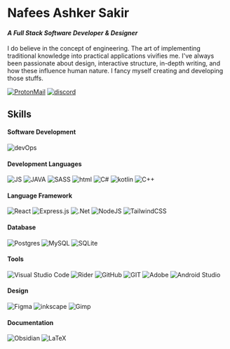 # Nafees Ashker Sakir
#### *A Full Stack Software Developer & Designer*

I do believe in the concept of engineering. The art of implementing traditional knowledge into practical applications vivifies me. I've always been passionate about design, interactive structure, in-depth writing, and how these influence human nature. I fancy myself creating and developing those stuffs. 
<br />

[![ProtonMail](https://img.shields.io/badge/ProtonMail-8B89CC?style=for-the-badge&logo=protonmail&logoColor=white)](mailto:dotASH@proton.me)
[![discord](https://dcbadge.vercel.app/api/shield/738030761269133343)](https://discord.com/users/738030761269133343)
<br/>

## Skills 

#### Software Development 

![devOps](https://img.shields.io/badge/Azure_DevOps-0078D7?style=for-the-badge&logo=azure-devops&logoColor=white)

#### Development Languages

 ![JS](https://img.shields.io/badge/JavaScript-F7DF1E?style=for-the-badge&logo=JavaScript&logoColor=white) ![JAVA](https://img.shields.io/badge/Java-ED8B00?style=for-the-badge&logo=openjdk&logoColor=white) ![SASS](https://img.shields.io/badge/SASS-hotpink.svg?style=for-the-badge&logo=SASS&logoColor=white) ![html](https://img.shields.io/badge/HTML5-E34F26?style=for-the-badge&logo=html5&logoColor=white) ![C#](https://img.shields.io/badge/C%23-239120?style=for-the-badge&logo=c-sharp&logoColor=white) ![kotlin](https://img.shields.io/badge/Kotlin-0095D5?&style=for-the-badge&logo=kotlin&logoColor=white)  ![C++](https://img.shields.io/badge/C%2B%2B-00599C?style=for-the-badge&logo=c%2B%2B&logoColor=white)  

 
#### Language Framework

![React](https://img.shields.io/badge/react-%2320232a.svg?style=for-the-badge&logo=react&logoColor=%2361DAFB) ![Express.js](https://img.shields.io/badge/express.js-%23404d59.svg?style=for-the-badge&logo=express&logoColor=%2361DAFB) ![.Net](https://img.shields.io/badge/.NET-5C2D91?style=for-the-badge&logo=.net&logoColor=white) ![NodeJS](https://img.shields.io/badge/node.js-6DA55F?style=for-the-badge&logo=node.js&logoColor=white) ![TailwindCSS](https://img.shields.io/badge/tailwindcss-%2338B2AC.svg?style=for-the-badge&logo=tailwind-css&logoColor=white)

#### Database

![Postgres](https://img.shields.io/badge/postgres-%23316192.svg?style=for-the-badge&logo=postgresql&logoColor=white) ![MySQL](https://img.shields.io/badge/MySQL-005C84?style=for-the-badge&logo=mysql&logoColor=white) ![SQLite](https://img.shields.io/badge/sqlite-%2307405e.svg?style=for-the-badge&logo=sqlite&logoColor=white)


#### Tools

![Visual Studio Code](https://img.shields.io/badge/Visual%20Studio%20Code-0078d7.svg?style=for-the-badge&logo=visual-studio-code&logoColor=white)  ![Rider](https://img.shields.io/badge/Rider-000000.svg?style=for-the-badge&logo=Rider&logoColor=white&color=black&labelColor=crimson) ![GitHub](https://img.shields.io/badge/github-%23121011.svg?style=for-the-badge&logo=github&logoColor=white) ![GIT](https://img.shields.io/badge/GIT-E44C30?style=for-the-badge&logo=git&logoColor=white) ![Adobe](https://img.shields.io/badge/adobe-%23FF0000.svg?style=for-the-badge&logo=adobe&logoColor=white) ![Android Studio](https://img.shields.io/badge/Android%20Studio-3DDC84.svg?style=for-the-badge&logo=android-studio&logoColor=white) 

#### Design

![Figma](https://img.shields.io/badge/Figma-F24E1E?style=for-the-badge&logo=figma&logoColor=white) ![inkscape](https://img.shields.io/badge/Inkscape-000000?style=for-the-badge&logo=Inkscape&logoColor=white) ![Gimp](https://img.shields.io/badge/gimp-5C5543?style=for-the-badge&logo=gimp&logoColor=white) 

#### Documentation

![Obsidian](https://img.shields.io/badge/Obsidian-%23483699.svg?style=for-the-badge&logo=obsidian&logoColor=white) ![LaTeX](https://img.shields.io/badge/latex-%23008080.svg?style=for-the-badge&logo=latex&logoColor=white)





